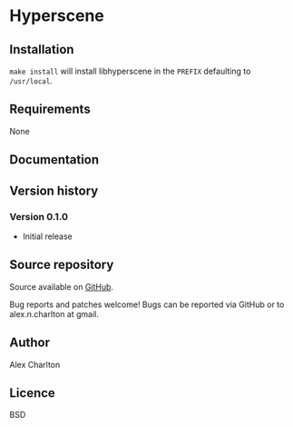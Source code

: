 # Hyperscene

## Installation
`make install` will install libhyperscene in the `PREFIX` defaulting to `/usr/local`.

## Requirements
None

## Documentation

## Version history
### Version 0.1.0
* Initial release

## Source repository
Source available on [GitHub](https://github.com/AlexCharlton/hyperscene).

Bug reports and patches welcome! Bugs can be reported via GitHub or to alex.n.charlton at gmail.

## Author
Alex Charlton

## Licence
BSD
